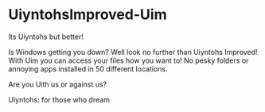 # UiyntohsImproved-Uim
Its Uiyntohs but better!

Is Windows getting you down? Well look no further than Uiyntohs Improved! With Uim you can access your files how you want to! No pesky folders or annoying apps installed in 50 different locations.

Are you Uith us or against us?

Uiyntohs: for those who dream
